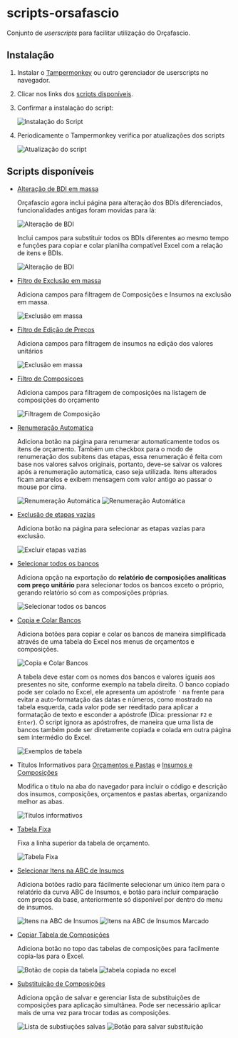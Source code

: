 # scripts-orsafascio
Conjunto de _userscripts_ para facilitar utilização do Orçafascio.

## Instalação
1. Instalar o [Tampermonkey](https://www.tampermonkey.net/) ou outro gerenciador de userscripts no navegador.

1. Clicar nos links dos [scripts disponíveis](#scripts-disponíveis).

1. Confirmar a instalação do script:

    ![Instalação do Script](imgs/instalacao-script.png)

1. Periodicamente o Tampermonkey verifica por atualizações dos scripts

    ![Atualização do script](imgs/atualizar-script.png)

## Scripts disponíveis

- [Alteração de BDI em massa](https://github.com/cesarep/scripts-orsafascio/raw/main/alterar-BDI-massa.user.js)
    
    Orçafascio agora inclui página para alteração dos BDIs diferenciados, funcionalidades antigas foram movidas para lá:

    ![Alteração de BDI](imgs/scripts/alteracao-bdi-novo.png)

    Inclui campos para substituir todos os BDIs diferentes ao mesmo tempo e funções para copiar e colar planilha compatível Excel com a relação de itens e BDIs.

    ![Alteração de BDI](imgs/scripts/alteracao-bdi.png)

- [Filtro de Exclusão em massa](https://github.com/cesarep/scripts-orsafascio/raw/main/filtro-exclusao-massa.user.js)

    Adiciona campos para filtragem de Composições e Insumos na exclusão em massa.

    ![Exclusão em massa](imgs/scripts/filtro-exclusao.png)

- [Filtro de Edição de Preços](https://github.com/cesarep/scripts-orsafascio/raw/main/filtro-edicao-precos.user.js)

    Adiciona campos para filtragem de insumos na edição dos valores unitários

    ![Exclusão em massa](imgs/scripts/filtro-precos.png)

- [Filtro de Composicoes](https://github.com/cesarep/scripts-orsafascio/raw/main/filtro-comps-orcamento.user.js)

    Adiciona campos para filtragem de composições na listagem de composições do orçamento

    ![Filtragem de Composição](imgs/scripts/filtro-comps.png)

- [Renumeração Automatica](https://github.com/cesarep/scripts-orsafascio/raw/main/renumeracao-automatica.user.js)

    Adiciona botão na página para renumerar automaticamente todos os itens de orçamento. 
    Também um checkbox para o modo de renumeração dos subitens das etapas, essa renumeração é feita com base nos valores salvos originais, portanto, deve-se salvar os valores após a renumeração automatica, caso seja utilizada.
    Itens alterados ficam amarelos e exibem mensagem com valor antigo ao passar o mouse por cima.

    ![Renumeração Automática](imgs/scripts/renumeracao-automatica-1.png)
    ![Renumeração Automática](imgs/scripts/renumeracao-automatica-2.png)

- [Exclusão de etapas vazias](https://github.com/cesarep/scripts-orsafascio/raw/main/excluir-etapas-vazias.user.js)

    Adiciona botão na página para selecionar as etapas vazias para exclusão.

    ![Excluir etapas vazias](imgs/scripts/excluir-etapas-vazias.png)

- [Selecionar todos os bancos](https://github.com/cesarep/scripts-orsafascio/raw/main/selecionar-todos-bancos.user.js)

    Adiciona opção na exportação do **relatório de composições analíticas com preço unitário** para selecionar todos os bancos exceto o próprio, gerando relatório só com as composições próprias.

    ![Selecionar todos os bancos](imgs/scripts/selecionar-bancos.png)

- [Copia e Colar Bancos](https://github.com/cesarep/scripts-orsafascio/raw/main/mudar-bancos.user.js)

    Adiciona botões para copiar e colar os bancos de maneira simplificada através de uma tabela do Excel nos menus de orçamentos e composições.

    ![Copia e Colar Bancos](imgs/scripts/mudar-bancos.png)

    A tabela deve estar com os nomes dos bancos e valores iguais aos presentes no site, conforme exemplo na tabela direita. O banco copiado pode ser colado no Excel, ele apresenta um apóstrofe `'` na frente para evitar a auto-formatação das datas e números, como mostrado na tabela esquerda, cada valor pode ser reeditado para aplicar a formatação de texto e esconder a apóstrofe (Dica: pressionar `F2` e `Enter`). O script ignora as apóstrofres, de maneira que uma lista de bancos também pode ser diretamente copiada e colada em outra página sem intermédio do Excel.

    ![Exemplos de tabela](imgs/scripts/mudar-bancos-2.png)

- Titulos Informativos para [Orçamentos e Pastas](https://github.com/cesarep/scripts-orsafascio/raw/main/titulo-informativo-orcs.user.js) e [Insumos e Composições](https://github.com/cesarep/scripts-orsafascio/raw/main/titulo-informativo-comps-ins.user.js)

    Modifica o titulo na aba do navegador para incluir o código e descrição dos insumos, composições, orçamentos e pastas abertas, organizando melhor as abas.

    ![Titulos informativos](imgs/scripts/titulos-informativos.png)

- [Tabela Fixa](https://github.com/cesarep/scripts-orsafascio/raw/main/tabela-fixa.user.js)

    Fixa a linha superior da tabela de orçamento.

    ![Tabela Fixa](imgs/scripts/tabela-fixa.png)

- [Selecionar Itens na ABC de Insumos](https://github.com/cesarep/scripts-orsafascio/raw/main/selecionar-itens-abc-insumos.user.js)

    Adiciona botões radio para fácilmente selecionar um único item para o relatório da curva ABC de Insumos, e botão para incluir comparação com preços da base, anteriormente só disponível por dentro do menu de insumos.

    ![Itens na ABC de Insumos](imgs/scripts/itens-abc-insumos.png)
    ![Itens na ABC de Insumos Marcado](imgs/scripts/itens-abc-insumos-2.png)

- [Copiar Tabela de Composições](https://github.com/cesarep/scripts-orsafascio/raw/main/copiar-tabela-comp.user.js)

    Adiciona botão no topo das tabelas de composições para facilmente copia-las para o Excel.

    ![Botão de copia da tabela](imgs/scripts/copiar-tabela-comp.png)
    ![tabela copiada no excel](imgs/scripts/copiar-tabela-comp-excel.png)

- [Substituição de Composições](https://github.com/cesarep/scripts-orsafascio/raw/main/subst-comp.user.js)

    Adiciona opção de salvar e gerenciar lista de substituições de composições para aplicação simultânea. Pode ser necessário aplicar mais de uma vez para trocar todas as composições.

    ![Lista de substiuções salvas](imgs/scripts/subst-comp-1.png)
    ![Botão para salvar substituição](imgs/scripts/subst-comp-2.png)